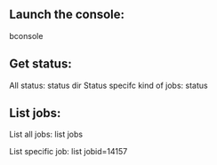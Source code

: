 Launch the console:
-------------------

bconsole

Get status:
---------------

All status: status dir
Status specifc kind of jobs: status

List jobs:
----------

List all jobs: list jobs

List specific job: list jobid=14157
